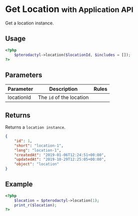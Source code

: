 # Get Location <small>with Application API</small>
Get a location instance.

## Usage
``` php
<?php
	$pterodactyl->location($locationId, $includes = []);
?>
```

## Parameters

| Parameter | Description | Rules |
| - | - | - |
| locationId | The `id` of the location | |

## Returns

Returns a `location instance`.

``` json
{
	"id": 1,
	"short": "location-1",
	"long": "location-1",
	"createdAt": "2019-01-06T12:24:51+00:00",
	"updatedAt": "2019-10-29T12:25:05+00:00",
	"object": "location"
}
```

## Example

``` php
<?php
	$location = $pterodactyl->location(1);
	print_r($location);
?>
```